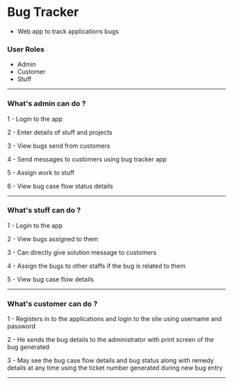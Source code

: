 # Bug Tracker

 - Web app to track applications bugs 

### User Roles

 - Admin
 - Customer
 - Stuff

---

### What's admin can do ?

1 - Login to the app

2 - Enter details of stuff and projects

3 - View bugs send from customers

4 - Send messages to customers using bug tracker app

5 - Assign work to stuff

6 - View bug case flow status details

---

### What's stuff can do ?

1 - Login to the app

2 - View bugs assigned to them

3 - Can directly give solution message to customers

4 - Assign the bugs to other staffs if the bug is related to them

5 - View bug case flow details

---

### What's customer can do ?

1 - Registers in to the applications and login to the site using username and password

2 - He sends the bug details to the administrator with print screen of the bug generated

3 - May see the bug case flow details and bug status along with remedy details at any time using the ticket number generated during new bug entry

---
